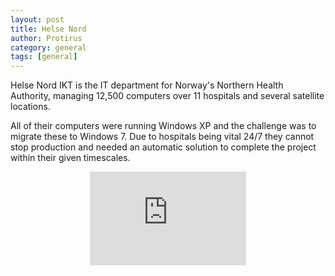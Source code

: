 ```yaml
---
layout: post
title: Helse Nord
author: Protirus
category: general
tags: [general]
---
```


Helse Nord IKT is the IT department for Norway's Northern Health Authority, managing 12,500 computers over 11 hospitals and several satellite locations.

All of their computers were running Windows XP and the challenge was to migrate these to Windows 7. Due to hospitals being vital 24/7 they cannot stop production and needed an automatic solution to complete the project within their given timescales.

<div style="text-align: center;">
    <iframe width="250" height="150" src="https://www.youtube.com/embed/Vrlx_18v_yE" frameborder="0" allowfullscreen=""></iframe>
</div>